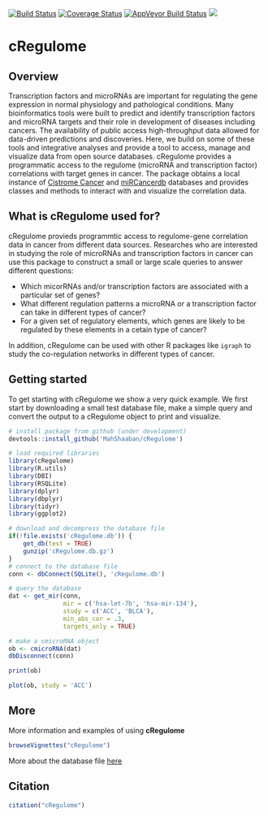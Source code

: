 [![Build Status](https://travis-ci.org/MahShaaban/cRegulome.svg?branch=master)](https://travis-ci.org/MahShaaban/cRegulome)
[![Coverage Status](https://img.shields.io/codecov/c/github/MahShaaban/cRegulome/master.svg)](https://codecov.io/github/MahShaaban/cRegulome?branch=master)
[![AppVeyor Build Status](https://ci.appveyor.com/api/projects/status/github/MahShaaban/cRegulome?branch=master&svg=true)](https://ci.appveyor.com/project/MahShaaban/cRegulome)
[![](https://badges.ropensci.org/149_status.svg)](https://github.com/ropensci/onboarding/issues/149)  

# cRegulome  
## Overview  
Transcription factors and microRNAs are important for regulating the gene
expression in normal physiology and pathological conditions. Many
bioinformatics tools were built to predict and identify transcription
factors and microRNA targets and their role in development of diseases
including cancers. The availability of public access high-throughput data
allowed for data-driven predictions and discoveries.
Here, we build on some of these tools and integrative analyses and provide a
tool to access, manage and visualize data from open source databases.
cRegulome provides a programmatic access to the regulome (microRNA and
transcription factor) correlations with target genes in cancer. The package
obtains a local instance of 
[Cistrome Cancer](http://cistrome.org/CistromeCancer/) and 
[miRCancerdb](https://mahshaaban.shinyapps.io/miRCancerdb/) databases and
provides classes and methods to interact with and visualize the correlation
data.  

## What is cRegulome used for?  
cRegulome provieds programmtic access to regulome-gene correlation data in 
cancer from different data sources. Researches who are interested in studying 
the role of microRNAs and transcription factors in cancer can use this package 
to construct a small or large scale queries to answer different questions:  

* Which micorRNAs and/or transcription factors are associated with a particular
set of genes?  
* What different regulation patterns a microRNA or a transcription factor can 
take in different types of cancer?  
* For a given set of regulatory elements, which genes are likely to be 
regulated by these elements in a cetain type of cancer?  

In addition, cRegulome can be used with other R packages like `igraph` to 
study the co-regulation networks in different types of cancer.  
    

## Getting started  
To get starting with cRegulome we show a very quick example. We first start
by downloading a small test database file, make a simple query and convert
the output to a cRegulome object to print and visualize.  


```r
# install package from github (under development)
devtools::install_github('MahShaaban/cRegulome')
```
```r
# load required libraries
library(cRegulome)
library(R.utils)
library(DBI)
library(RSQLite)
library(dplyr)
library(dbplyr)
library(tidyr)
library(ggplot2)
```

```r
# download and decompress the database file
if(!file.exists('cRegulome.db')) {
    get_db(test = TRUE)
    gunzip('cRegulome.db.gz')
}
# connect to the database file
conn <- dbConnect(SQLite(), 'cRegulome.db')
```

```r
# query the database
dat <- get_mir(conn,
               mir = c('hsa-let-7b', 'hsa-mir-134'),
               study = c('ACC', 'BLCA'),
               min_abs_cor = .3,
               targets_only = TRUE)

# make a cmicroRNA object               
ob <- cmicroRNA(dat)
dbDisconnect(conn)
```

```r
print(ob)
```

```r
plot(ob, study = 'ACC')
```
## More

More information and examples of using **cRegulome**  
```r
browseVignettes("cRegulome")
```  

More about the database file [here](https://github.com/MahShaaban/cRegulomedb)  

## Citation  

```r
citation("cRegulome")
```
